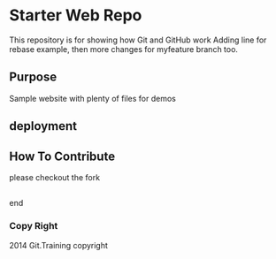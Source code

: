 # Starter Web Repo

This repository is for showing how Git and GitHub work
Adding line for rebase example, then more changes for myfeature branch too.

## Purpose

Sample website with plenty of files for demos

## deployment

## How To Contribute
please checkout the fork 

## 
end
### Copy Right
 2014 Git.Training copyright
